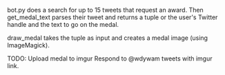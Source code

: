 bot.py does a search for up to 15 tweets that request an award. Then get_medal_text parses their tweet and returns a tuple or the user's Twitter handle and the text to go on the medal.

draw_medal takes the tuple as input and creates a medal image (using ImageMagick).

TODO:
Upload medal to imgur
Respond to @wdywam tweets with imgur link.